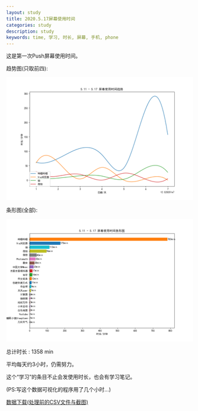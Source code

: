 ```yaml
---
layout: study
title: 2020.5.17屏幕使用时间
categories: study
description: study
keywords: time, 学习, 时长, 屏幕, 手机, phone
---
```




这是第一次Push屏幕使用时间。

趋势图(只取前四):

![文章](\images\Time_1.png)

条形图(全部):

![文章](\images\Time_2.png)

总计时长 : 1358 min

平均每天约3小时，仍需努力。

这个“学习”的条目不止会发使用时长，也会有学习笔记。

(PS:写这个数据可视化的程序用了几个小时...)

[数据下载(处理前的CSV文件与截图)](https://c-t.work/s/81fd3d9f75d440)

